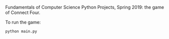 Fundamentals of Computer Science Python Projects, Spring 2019: the game of Connect Four.

To run the game:
```
python main.py
```


